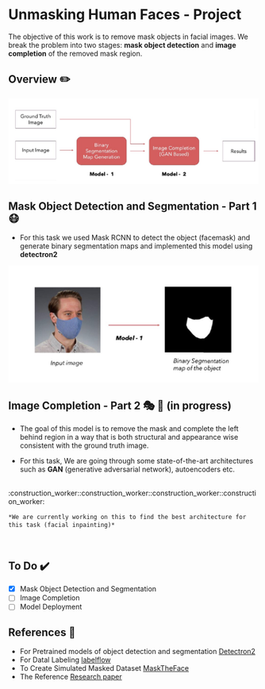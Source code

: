 # Unmasking Human Faces - Project

The objective of this work is to remove mask objects in facial images. We break the problem into two stages: **mask object detection** and **image completion** of the removed mask region.

## Overview :pencil2:

![image](images/Overview.jpg)

## Mask Object Detection and Segmentation - Part 1 :mask:

- For this task we used Mask RCNN to detect the object (facemask) and generate binary segmentation maps and implemented this model using **detectron2**

![image](images/Model-1.jpg)

## Image Completion - Part 2  🎭 🚧 (in progress)

- The goal of this model is to remove the mask and complete the left behind region in a way that is both structural and appearance wise consistent with the ground truth image.

- For this task, We are going through some state-of-the-art architectures such as **GAN** (generative adversarial network), autoencoders etc.
<br>
    :construction_worker::construction_worker::construction_worker::construction_worker:

    *We are currently working on this to find the best architecture for this task (facial inpainting)*


<br>

## To Do ✔️

- [x] Mask Object Detection and Segmentation
- [ ] Image Completion 
- [ ] Model Deployment   

## References :satellite: 

- For Pretrained models of object detection and segmentation [Detectron2](https://github.com/facebookresearch/detectron2)
- For Datal Labeling [labelflow](https://labelflow.ai/website)
- To Create Simulated Masked Dataset  [MaskTheFace](https://github.com/aqeelanwar/MaskTheFace)
- The Reference [Research paper](https://www.researchgate.net/publication/339643256_A_Novel_GAN-Based_Network_for_Unmasking_of_Masked_Face)

